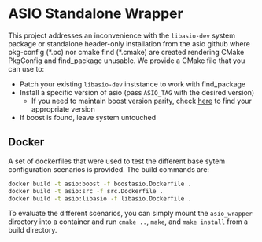 # ASIO Standalone Wrapper

This project addresses an inconvenience with the `libasio-dev` system package or standalone header-only installation from the asio github where pkg-config (\*.pc) nor cmake find (\*.cmake) are created rendering CMake PkgConfig and find_package unusable. We provide a CMake file that you can use to:

- Patch your existing `libasio-dev` inststance to work with find_package
- Install a specific version of asio (pass `ASIO_TAG` with the desired version)
	- If you need to maintain boost version parity, check [here](https://www.boost.org/doc/libs/1_64_0/doc/html/boost_asio/history.html) to find your appropriate version
- If boost is found, leave system untouched


## Docker

A set of dockerfiles that were used to test the different base sytem configuration scenarios is provided. The build commands are:

```bash
docker build -t asio:boost -f boostasio.Dockerfile .
docker build -t asio:src -f src.Dockerfile .
docker build -t asio:libasio -f libasio.Dockerfile .
```

To evaluate the different scenarios, you can simply mount the `asio_wrapper` directory into a container and run `cmake ..`, `make`, and `make install` from a build directory.
